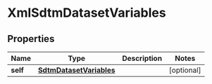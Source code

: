 

# XmlSdtmDatasetVariables


## Properties

Name | Type | Description | Notes
------------ | ------------- | ------------- | -------------
**self** | [**SdtmDatasetVariables**](SdtmDatasetVariables.md) |  |  [optional]



